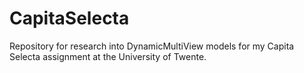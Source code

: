 # CapitaSelecta
Repository for research into DynamicMultiView models for my Capita Selecta assignment at the University of Twente.
